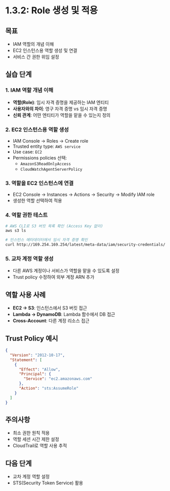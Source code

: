 # 1.3.2: Role 생성 및 적용

## 목표
* IAM 역할의 개념 이해
* EC2 인스턴스용 역할 생성 및 연결
* 서비스 간 권한 위임 설정

## 실습 단계

### 1. IAM 역할 개념 이해
* **역할(Role)**: 임시 자격 증명을 제공하는 IAM 엔티티
* **사용자와의 차이**: 영구 자격 증명 vs 임시 자격 증명
* **신뢰 관계**: 어떤 엔티티가 역할을 맡을 수 있는지 정의

### 2. EC2 인스턴스용 역할 생성
* IAM Console → Roles → Create role
* Trusted entity type: `AWS service`
* Use case: `EC2`
* Permissions policies 선택:
  - `AmazonS3ReadOnlyAccess`
  - `CloudWatchAgentServerPolicy`

### 3. 역할을 EC2 인스턴스에 연결
* EC2 Console → Instances → Actions → Security → Modify IAM role
* 생성한 역할 선택하여 적용

### 4. 역할 권한 테스트
```bash
# AWS CLI로 S3 버킷 목록 확인 (Access Key 없이)
aws s3 ls

# 인스턴스 메타데이터에서 임시 자격 증명 확인
curl http://169.254.169.254/latest/meta-data/iam/security-credentials/
```

### 5. 교차 계정 역할 생성
* 다른 AWS 계정이나 서비스가 역할을 맡을 수 있도록 설정
* Trust policy 수정하여 외부 계정 ARN 추가

## 역할 사용 사례
* **EC2 → S3**: 인스턴스에서 S3 버킷 접근
* **Lambda → DynamoDB**: Lambda 함수에서 DB 접근
* **Cross-Account**: 다른 계정 리소스 접근

## Trust Policy 예시
```json
{
  "Version": "2012-10-17",
  "Statement": [
    {
      "Effect": "Allow",
      "Principal": {
        "Service": "ec2.amazonaws.com"
      },
      "Action": "sts:AssumeRole"
    }
  ]
}
```

## 주의사항
* 최소 권한 원칙 적용
* 역할 세션 시간 제한 설정
* CloudTrail로 역할 사용 추적

## 다음 단계
* 교차 계정 역할 설정
* STS(Security Token Service) 활용
